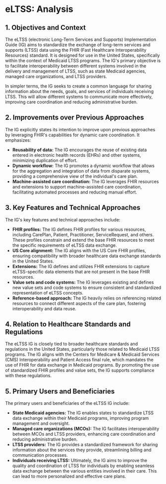 # eLTSS: Analysis

## 1. Objectives and Context

The eLTSS (electronic Long-Term Services and Supports) Implementation Guide (IG) aims to standardize the exchange of long-term services and supports (LTSS) data using the FHIR (Fast Healthcare Interoperability Resources) standard. It is designed for use in the United States, specifically within the context of Medicaid LTSS programs. The IG's primary objective is to facilitate interoperability between different systems involved in the delivery and management of LTSS, such as state Medicaid agencies, managed care organizations, and LTSS providers. 

In simpler terms, the IG seeks to create a common language for sharing information about the needs, goals, and services of individuals receiving LTSS. This will allow different systems to communicate more effectively, improving care coordination and reducing administrative burden.

## 2. Improvements over Previous Approaches

The IG explicitly states its intention to improve upon previous approaches by leveraging FHIR's capabilities for dynamic care coordination. It emphasizes:

- **Reusability of data:** The IG encourages the reuse of existing data entered in electronic health records (EHRs) and other systems, minimizing duplication of effort.
- **Dynamic workflow:** The IG promotes a dynamic workflow that allows for the aggregation and integration of data from disparate systems, providing a comprehensive view of the individual's care plan.
- **Machine-assisted care coordination:** The IG leverages FHIR resources and extensions to support machine-assisted care coordination, facilitating automated processes and reducing manual effort.

## 3. Key Features and Technical Approaches

The IG's key features and technical approaches include:

- **FHIR profiles:** The IG defines FHIR profiles for various resources, including CarePlan, Patient, Practitioner, ServiceRequest, and others. These profiles constrain and extend the base FHIR resources to meet the specific requirements of eLTSS data exchange.
- **US Core alignment:** The IG aligns with the US Core FHIR profiles, ensuring compatibility with broader healthcare data exchange standards in the United States.
- **Extensions:** The IG defines and utilizes FHIR extensions to capture eLTSS-specific data elements that are not present in the base FHIR resources.
- **Value sets and code systems:** The IG leverages existing and defines new value sets and code systems to ensure consistent and standardized representation of eLTSS concepts.
- **Reference-based approach:** The IG heavily relies on referencing related resources to connect different aspects of the care plan, fostering interoperability and data reuse.

## 4. Relation to Healthcare Standards and Regulations

The eLTSS IG is closely tied to broader healthcare standards and regulations in the United States, particularly those related to Medicaid LTSS programs. The IG aligns with the Centers for Medicare & Medicaid Services (CMS) Interoperability and Patient Access final rule, which mandates the use of FHIR for data exchange in Medicaid programs. By promoting the use of standardized FHIR profiles and value sets, the IG supports compliance with these regulations.

## 5. Primary Users and Beneficiaries

The primary users and beneficiaries of the eLTSS IG include:

- **State Medicaid agencies:** The IG enables states to standardize LTSS data exchange within their Medicaid programs, improving program management and oversight.
- **Managed care organizations (MCOs):** The IG facilitates interoperability between MCOs and LTSS providers, enhancing care coordination and reducing administrative burden.
- **LTSS providers:** The IG provides a standardized framework for sharing information about the services they provide, streamlining billing and communication processes.
- **Individuals receiving LTSS:** Ultimately, the IG aims to improve the quality and coordination of LTSS for individuals by enabling seamless data exchange between the various entities involved in their care. This can lead to more personalized and effective care plans.

